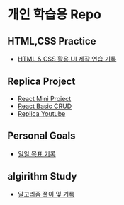 # 개인 학습용 Repo

## HTML,CSS Practice

- [HTML & CSS 활용 UI 제작 연습 기록](https://github.com/feanar729/personal_study/tree/master/HTML%2CCSS%20Practice/readme.md)

## Replica Project

- [React Mini Project](https://github.com/feanar729/personal_study/blob/master/React%20Study/GuGuDan%20%20in%20React/%EA%B5%AC%EA%B5%AC%EB%8B%A8.md)
- [React Basic CRUD](https://github.com/feanar729/personal_study/tree/master/React%20Study/react_opentutorials/practice/src)
- [Replica Youtube]()

## Personal Goals

- [일일 목표 기록](<https://github.com/feanar729/personal_study/tree/master/personal%20Goals(daily%2Cweek)>)

## algirithm Study

- [알고리즘 풀이 및 기록](https://github.com/feanar729/personal_study/tree/master/algorithm%20Study)

